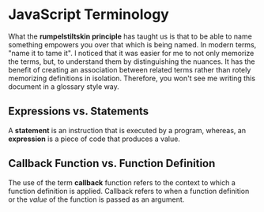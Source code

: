
# JavaScript Terminology
What the **rumpelstiltskin principle** has taught us is that to be able to name something empowers you over that which is being named. In modern terms, "name it to tame it". I noticed that it was easier for me to not only memorize the terms, but, to understand them by distinguishing the nuances. It has the benefit of creating an association between related terms rather than rotely memorizing definitions in isolation. Therefore, you won't see me writing this document in a glossary style way.
## Expressions vs. Statements
A **statement** is an instruction that is executed by a program, whereas, an **expression** is a piece of code that produces a value.
## Callback Function vs. Function Definition
The use of the term **callback** function refers to the context to which a function definition is applied. Callback refers to when a function definition or the *value* of the function is passed as an argument.
